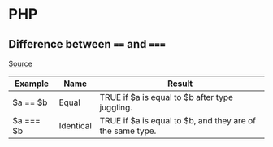 
# PHP

## Difference between `==` and `===`

[Source](http://stackoverflow.com/questions/80646/how-do-the-php-equality-double-equals-and-identity-triple-equals-comp)

| Example |Name | Result |
|---|---|---|
| $a ==  $b | Equal | TRUE if $a is equal to $b after type juggling. |
| $a === $b | Identical | TRUE if $a is equal to $b, and they are of the same type. |